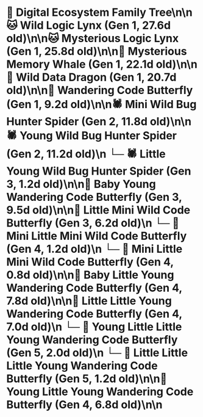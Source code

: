 # 🌳 Digital Ecosystem Family Tree\n\n🐱 Wild Logic Lynx (Gen 1, 27.6d old)\n\n🐱 Mysterious Logic Lynx (Gen 1, 25.8d old)\n\n🐋 Mysterious Memory Whale (Gen 1, 22.1d old)\n\n🐉 Wild Data Dragon (Gen 1, 20.7d old)\n\n🦋 Wandering Code Butterfly (Gen 1, 9.2d old)\n\n🕷️ Mini Wild Bug Hunter Spider (Gen 2, 11.8d old)\n\n🕷️ Young Wild Bug Hunter Spider (Gen 2, 11.2d old)\n  └─ 🕷️ Little Young Wild Bug Hunter Spider (Gen 3, 1.2d old)\n\n🦋 Baby Young Wandering Code Butterfly (Gen 3, 9.5d old)\n\n🦋 Little Mini Wild Code Butterfly (Gen 3, 6.2d old)\n  └─ 🦋 Mini Little Mini Wild Code Butterfly (Gen 4, 1.2d old)\n  └─ 🦋 Mini Little Mini Wild Code Butterfly (Gen 4, 0.8d old)\n\n🦋 Baby Little Young Wandering Code Butterfly (Gen 4, 7.8d old)\n\n🦋 Little Little Young Wandering Code Butterfly (Gen 4, 7.0d old)\n  └─ 🦋 Young Little Little Young Wandering Code Butterfly (Gen 5, 2.0d old)\n  └─ 🦋 Little Little Little Young Wandering Code Butterfly (Gen 5, 1.2d old)\n\n🦋 Young Little Young Wandering Code Butterfly (Gen 4, 6.8d old)\n\n